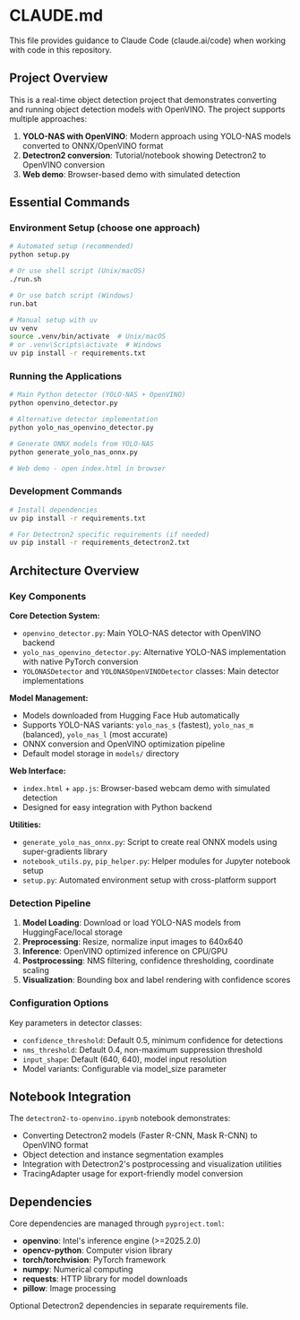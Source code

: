 # CLAUDE.md

This file provides guidance to Claude Code (claude.ai/code) when working with code in this repository.

## Project Overview

This is a real-time object detection project that demonstrates converting and running object detection models with OpenVINO. The project supports multiple approaches:

1. **YOLO-NAS with OpenVINO**: Modern approach using YOLO-NAS models converted to ONNX/OpenVINO format
2. **Detectron2 conversion**: Tutorial/notebook showing Detectron2 to OpenVINO conversion
3. **Web demo**: Browser-based demo with simulated detection

## Essential Commands

### Environment Setup (choose one approach)
```bash
# Automated setup (recommended)
python setup.py

# Or use shell script (Unix/macOS)
./run.sh

# Or use batch script (Windows)
run.bat

# Manual setup with uv
uv venv
source .venv/bin/activate  # Unix/macOS
# or .venv\Scripts\activate  # Windows
uv pip install -r requirements.txt
```

### Running the Applications
```bash
# Main Python detector (YOLO-NAS + OpenVINO)
python openvino_detector.py

# Alternative detector implementation
python yolo_nas_openvino_detector.py

# Generate ONNX models from YOLO-NAS
python generate_yolo_nas_onnx.py

# Web demo - open index.html in browser
```

### Development Commands
```bash
# Install dependencies
uv pip install -r requirements.txt

# For Detectron2 specific requirements (if needed)
uv pip install -r requirements_detectron2.txt
```

## Architecture Overview

### Key Components

**Core Detection System:**
- `openvino_detector.py`: Main YOLO-NAS detector with OpenVINO backend
- `yolo_nas_openvino_detector.py`: Alternative YOLO-NAS implementation with native PyTorch conversion
- `YOLONASDetector` and `YOLONASOpenVINODetector` classes: Main detector implementations

**Model Management:**
- Models downloaded from Hugging Face Hub automatically
- Supports YOLO-NAS variants: `yolo_nas_s` (fastest), `yolo_nas_m` (balanced), `yolo_nas_l` (most accurate)
- ONNX conversion and OpenVINO optimization pipeline
- Default model storage in `models/` directory

**Web Interface:**
- `index.html` + `app.js`: Browser-based webcam demo with simulated detection
- Designed for easy integration with Python backend

**Utilities:**
- `generate_yolo_nas_onnx.py`: Script to create real ONNX models using super-gradients library
- `notebook_utils.py`, `pip_helper.py`: Helper modules for Jupyter notebook setup
- `setup.py`: Automated environment setup with cross-platform support

### Detection Pipeline

1. **Model Loading**: Download or load YOLO-NAS models from HuggingFace/local storage
2. **Preprocessing**: Resize, normalize input images to 640x640
3. **Inference**: OpenVINO optimized inference on CPU/GPU
4. **Postprocessing**: NMS filtering, confidence thresholding, coordinate scaling
5. **Visualization**: Bounding box and label rendering with confidence scores

### Configuration Options

Key parameters in detector classes:
- `confidence_threshold`: Default 0.5, minimum confidence for detections
- `nms_threshold`: Default 0.4, non-maximum suppression threshold  
- `input_shape`: Default (640, 640), model input resolution
- Model variants: Configurable via model_size parameter

## Notebook Integration

The `detectron2-to-openvino.ipynb` notebook demonstrates:
- Converting Detectron2 models (Faster R-CNN, Mask R-CNN) to OpenVINO format
- Object detection and instance segmentation examples
- Integration with Detectron2's postprocessing and visualization utilities
- TracingAdapter usage for export-friendly model conversion

## Dependencies

Core dependencies are managed through `pyproject.toml`:
- **openvino**: Intel's inference engine (>=2025.2.0)
- **opencv-python**: Computer vision library
- **torch/torchvision**: PyTorch framework  
- **numpy**: Numerical computing
- **requests**: HTTP library for model downloads
- **pillow**: Image processing

Optional Detectron2 dependencies in separate requirements file.